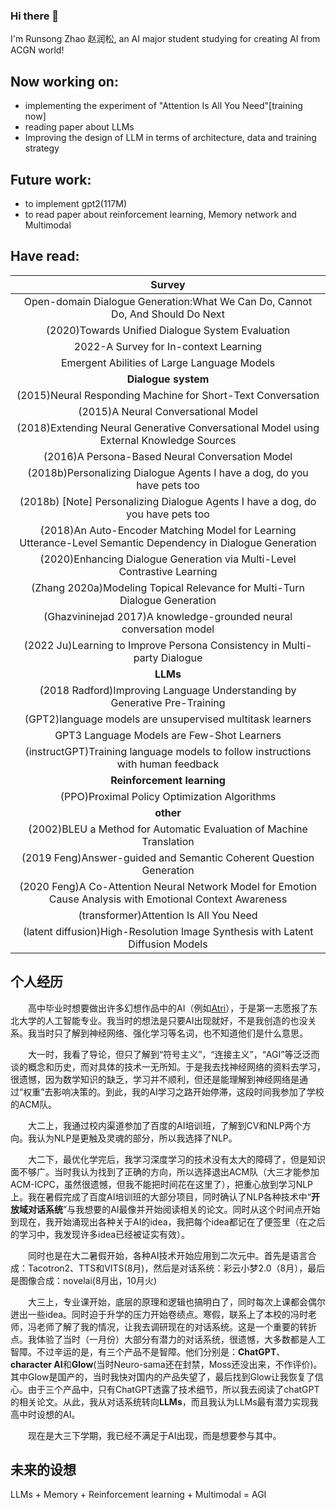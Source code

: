 ### Hi there 👋

<!--
**1azybug/1azybug** is a ✨ _special_ ✨ repository because its `README.md` (this file) appears on your GitHub profile.

Here are some ideas to get you started:

- 🔭 I’m currently working on ...
- 🌱 I’m currently learning ...
- 👯 I’m looking to collaborate on ...
- 🤔 I’m looking for help with ...
- 💬 Ask me about ...
- 📫 How to reach me: ...
- 😄 Pronouns: ...
- ⚡ Fun fact: ...
-->


I'm Runsong Zhao 赵润松, an AI major student studying for creating AI from ACGN world!

## Now working on:
- implementing the experiment of "Attention Is All You Need"[training now]
- reading paper about LLMs
- Improving the design of LLM in terms of architecture, data and training strategy



## Future work:
- to implement gpt2(117M)
- to read paper about reinforcement learning, Memory network and Multimodal 

## Have read:

|Survey|
|:---------:|
|Open-domain Dialogue Generation:What We Can Do, Cannot Do, And Should Do Next|
|(2020)Towards Unified Dialogue System Evaluation|
|2022-A Survey for In-context Learning|
|Emergent Abilities of Large Language Models|
| **Dialogue system** |
|(2015)Neural Responding Machine for Short-Text Conversation|
|(2015)A Neural Conversational Model|
|(2018)Extending Neural Generative Conversational Model using External Knowledge Sources|
|(2016)A Persona-Based Neural Conversation Model|
|(2018b)Personalizing Dialogue Agents I have a dog, do you have pets too|
|(2018b) \[Note\] Personalizing Dialogue Agents I have a dog, do you have pets too|
|(2018)An Auto-Encoder Matching Model for Learning Utterance-Level Semantic Dependency in Dialogue Generation|
|(2020)Enhancing Dialogue Generation via Multi-Level Contrastive Learning|
|(Zhang 2020a)Modeling Topical Relevance for Multi-Turn Dialogue Generation|
|(Ghazvininejad 2017)A knowledge-grounded neural conversation model|
|(2022 Ju)Learning to Improve Persona Consistency in Multi-party Dialogue|
| **LLMs** |
|(2018 Radford)Improving Language Understanding by Generative Pre-Training|
|(GPT2)language models are unsupervised multitask learners|
|GPT3 Language Models are Few-Shot Learners|
|(instructGPT)Training language models to follow instructions with human feedback|
|**Reinforcement learning**|
|(PPO)Proximal Policy Optimization Algorithms|
|**other**|
|(2002)BLEU a Method for Automatic Evaluation of Machine Translation|
|(2019 Feng)Answer-guided and Semantic Coherent Question Generation|
|(2020 Feng)A Co-Attention Neural Network Model for Emotion Cause Analysis with Emotional Context Awareness|
|(transformer)Attention Is All You Need|
|(latent diffusion)High-Resolution Image Synthesis with Latent Diffusion Models|

## 个人经历

&emsp;&emsp;高中毕业时想要做出许多幻想作品中的AI（例如[Atri](https://baike.baidu.com/item/%E4%BA%9A%E6%89%98%E8%8E%89/50041942?fromModule=lemma-qiyi_sense-lemma&fromtitle=ATRI&fromid=50218712)），于是第一志愿报了东北大学的人工智能专业。我当时的想法是只要AI出现就好，不是我创造的也没关系。我当时只了解到神经网络、强化学习等名词，也不知道他们是什么意思。

&emsp;&emsp;大一时，我看了导论，但只了解到“符号主义”，“连接主义”，“AGI”等泛泛而谈的概念和历史，而对具体的技术一无所知。于是我去找神经网络的资料去学习，很遗憾，因为数学知识的缺乏，学习并不顺利，但还是能理解到神经网络是通过“权重”去影响决策的。到此，我的AI学习之路开始停滞，这段时间我参加了学校的ACM队。

&emsp;&emsp;大二上，我通过校内渠道参加了百度的AI培训班，了解到CV和NLP两个方向。我认为NLP是更触及灵魂的部分，所以我选择了NLP。

&emsp;&emsp;大二下，最优化学完后，我学习深度学习的技术没有太大的障碍了，但是知识面不够广。当时我认为找到了正确的方向，所以选择退出ACM队（大三才能参加ACM-ICPC，虽然很遗憾，但我不能把时间花在这里了），把重心放到学习NLP上。我在暑假完成了百度AI培训班的大部分项目，同时确认了NLP各种技术中“__开放域对话系统__”与我想要的AI最像并开始阅读相关的论文。同时从这个时间点开始到现在，我开始涌现出各种关于AI的idea，我把每个idea都记在了便签里（在之后的学习中，我发现许多idea已经被证实有效）。

&emsp;&emsp;同时也是在大二暑假开始，各种AI技术开始应用到二次元中。首先是语言合成：Tacotron2、TTS和VITS(8月)，然后是对话系统：彩云小梦2.0（8月），最后是图像合成：novelai(8月出，10月火)

&emsp;&emsp;大三上，专业课开始，底层的原理和逻辑也搞明白了，同时每次上课都会偶尔迸出一些idea。同时迫于升学的压力开始卷绩点。寒假，联系上了本校的冯时老师，冯老师了解了我的情况，让我去调研现在的对话系统。这是一个重要的转折点。我体验了当时（一月份）大部分有潜力的对话系统，很遗憾，大多数都是人工智障。不过辛运的是，有三个产品不是智障。他们分别是：**ChatGPT**、**character AI**和**Glow**(当时Neuro-sama还在封禁，Moss还没出来，不作评价)。其中Glow是国产的，当时我快对国内的产品失望了，最后找到Glow让我恢复了信心。由于三个产品中，只有ChatGPT透露了技术细节，所以我去阅读了chatGPT的相关论文。从此，我从对话系统转向**LLMs**，而且我认为LLMs最有潜力实现我高中时设想的AI。

&emsp;&emsp;现在是大三下学期，我已经不满足于AI出现，而是想要参与其中。

## 未来的设想
LLMs + Memory + Reinforcement learning + Multimodal = AGI
 


